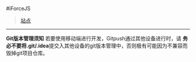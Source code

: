 #iForceJS

>[站点](http://www.kune.online)

----------
  **Git版本管理须知** 
若要使用移动端进行开发，Gitpush通过其他设备进行时，请 **务必不要将.git/.idea**提交入其他设备的git版本管理中，否则极有可能因为不兼容而毁掉git项目仓库。
 

